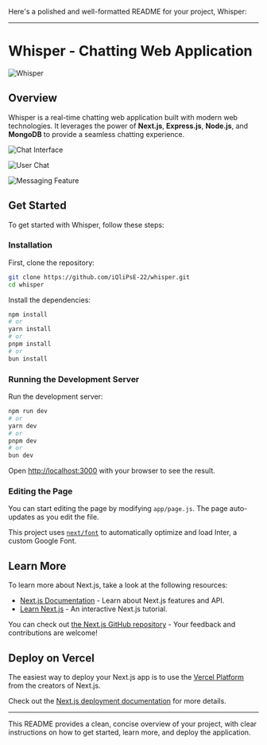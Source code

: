 Here's a polished and well-formatted README for your project, Whisper:

---

# Whisper - Chatting Web Application

![Whisper](https://github.com/iQliPsE-22/whisper/assets/91374730/482416bd-b82d-4f69-a4bc-00296a688660)

## Overview

Whisper is a real-time chatting web application built with modern web technologies. It leverages the power of **Next.js**, **Express.js**, **Node.js**, and **MongoDB** to provide a seamless chatting experience.

![Chat Interface](https://github.com/iQliPsE-22/whisper/assets/91374730/10db6ccc-fb8b-4891-bad7-f9539f6fc272)

![User Chat](https://github.com/iQliPsE-22/whisper/assets/91374730/645ec1ef-e682-4b02-9f8f-c7884dfc1345)

![Messaging Feature](https://github.com/iQliPsE-22/whisper/assets/91374730/8b83fac4-a207-4c33-aa78-236194073b3e)

## Get Started

To get started with Whisper, follow these steps:

### Installation

First, clone the repository:

```bash
git clone https://github.com/iQliPsE-22/whisper.git
cd whisper
```

Install the dependencies:

```bash
npm install
# or
yarn install
# or
pnpm install
# or
bun install
```

### Running the Development Server

Run the development server:

```bash
npm run dev
# or
yarn dev
# or
pnpm dev
# or
bun dev
```

Open [http://localhost:3000](http://localhost:3000) with your browser to see the result.

### Editing the Page

You can start editing the page by modifying `app/page.js`. The page auto-updates as you edit the file.

This project uses [`next/font`](https://nextjs.org/docs/basic-features/font-optimization) to automatically optimize and load Inter, a custom Google Font.

## Learn More

To learn more about Next.js, take a look at the following resources:

- [Next.js Documentation](https://nextjs.org/docs) - Learn about Next.js features and API.
- [Learn Next.js](https://nextjs.org/learn) - An interactive Next.js tutorial.

You can check out [the Next.js GitHub repository](https://github.com/vercel/next.js/) - Your feedback and contributions are welcome!

## Deploy on Vercel

The easiest way to deploy your Next.js app is to use the [Vercel Platform](https://vercel.com/new?utm_medium=default-template&filter=next.js&utm_source=create-next-app&utm_campaign=create-next-app-readme) from the creators of Next.js.

Check out the [Next.js deployment documentation](https://nextjs.org/docs/deployment) for more details.

---

This README provides a clean, concise overview of your project, with clear instructions on how to get started, learn more, and deploy the application.
